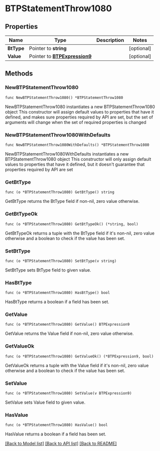 # BTPStatementThrow1080

## Properties

Name | Type | Description | Notes
------------ | ------------- | ------------- | -------------
**BtType** | Pointer to **string** |  | [optional] 
**Value** | Pointer to [**BTPExpression9**](BTPExpression9.md) |  | [optional] 

## Methods

### NewBTPStatementThrow1080

`func NewBTPStatementThrow1080() *BTPStatementThrow1080`

NewBTPStatementThrow1080 instantiates a new BTPStatementThrow1080 object
This constructor will assign default values to properties that have it defined,
and makes sure properties required by API are set, but the set of arguments
will change when the set of required properties is changed

### NewBTPStatementThrow1080WithDefaults

`func NewBTPStatementThrow1080WithDefaults() *BTPStatementThrow1080`

NewBTPStatementThrow1080WithDefaults instantiates a new BTPStatementThrow1080 object
This constructor will only assign default values to properties that have it defined,
but it doesn't guarantee that properties required by API are set

### GetBtType

`func (o *BTPStatementThrow1080) GetBtType() string`

GetBtType returns the BtType field if non-nil, zero value otherwise.

### GetBtTypeOk

`func (o *BTPStatementThrow1080) GetBtTypeOk() (*string, bool)`

GetBtTypeOk returns a tuple with the BtType field if it's non-nil, zero value otherwise
and a boolean to check if the value has been set.

### SetBtType

`func (o *BTPStatementThrow1080) SetBtType(v string)`

SetBtType sets BtType field to given value.

### HasBtType

`func (o *BTPStatementThrow1080) HasBtType() bool`

HasBtType returns a boolean if a field has been set.

### GetValue

`func (o *BTPStatementThrow1080) GetValue() BTPExpression9`

GetValue returns the Value field if non-nil, zero value otherwise.

### GetValueOk

`func (o *BTPStatementThrow1080) GetValueOk() (*BTPExpression9, bool)`

GetValueOk returns a tuple with the Value field if it's non-nil, zero value otherwise
and a boolean to check if the value has been set.

### SetValue

`func (o *BTPStatementThrow1080) SetValue(v BTPExpression9)`

SetValue sets Value field to given value.

### HasValue

`func (o *BTPStatementThrow1080) HasValue() bool`

HasValue returns a boolean if a field has been set.


[[Back to Model list]](../README.md#documentation-for-models) [[Back to API list]](../README.md#documentation-for-api-endpoints) [[Back to README]](../README.md)


